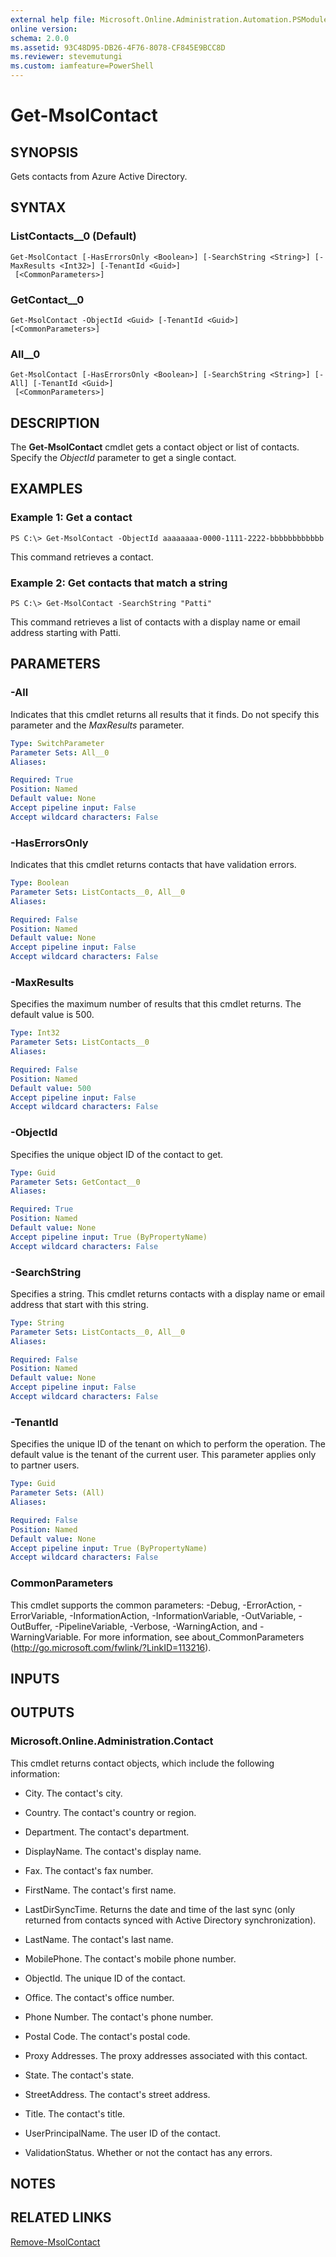 ```yaml
---
external help file: Microsoft.Online.Administration.Automation.PSModule.dll-Help.xml
online version:
schema: 2.0.0
ms.assetid: 93C48D95-DB26-4F76-8078-CF845E9BCC8D
ms.reviewer: stevemutungi
ms.custom: iamfeature=PowerShell
---
```


# Get-MsolContact

## SYNOPSIS
Gets contacts from Azure Active Directory.

## SYNTAX

### ListContacts__0 (Default)
```
Get-MsolContact [-HasErrorsOnly <Boolean>] [-SearchString <String>] [-MaxResults <Int32>] [-TenantId <Guid>]
 [<CommonParameters>]
```

### GetContact__0
```
Get-MsolContact -ObjectId <Guid> [-TenantId <Guid>] [<CommonParameters>]
```

### All__0
```
Get-MsolContact [-HasErrorsOnly <Boolean>] [-SearchString <String>] [-All] [-TenantId <Guid>]
 [<CommonParameters>]
```

## DESCRIPTION
The **Get-MsolContact** cmdlet gets a contact object or list of contacts.
Specify the _ObjectId_ parameter to get a single contact.

## EXAMPLES

### Example 1: Get a contact
```
PS C:\> Get-MsolContact -ObjectId aaaaaaaa-0000-1111-2222-bbbbbbbbbbbb
```

This command retrieves a contact.

### Example 2: Get contacts that match a string
```
PS C:\> Get-MsolContact -SearchString "Patti"
```

This command retrieves a list of contacts with a display name or email address starting with Patti.

## PARAMETERS

### -All
Indicates that this cmdlet returns all results that it finds.
Do not specify this parameter and the _MaxResults_ parameter.

```yaml
Type: SwitchParameter
Parameter Sets: All__0
Aliases:

Required: True
Position: Named
Default value: None
Accept pipeline input: False
Accept wildcard characters: False
```

### -HasErrorsOnly
Indicates that this cmdlet returns contacts that have validation errors.

```yaml
Type: Boolean
Parameter Sets: ListContacts__0, All__0
Aliases:

Required: False
Position: Named
Default value: None
Accept pipeline input: False
Accept wildcard characters: False
```

### -MaxResults
Specifies the maximum number of results that this cmdlet returns.
The default value is 500.

```yaml
Type: Int32
Parameter Sets: ListContacts__0
Aliases:

Required: False
Position: Named
Default value: 500
Accept pipeline input: False
Accept wildcard characters: False
```

### -ObjectId
Specifies the unique object ID of the contact to get.

```yaml
Type: Guid
Parameter Sets: GetContact__0
Aliases:

Required: True
Position: Named
Default value: None
Accept pipeline input: True (ByPropertyName)
Accept wildcard characters: False
```

### -SearchString
Specifies a string.
This cmdlet returns contacts with a display name or email address that start with this string.

```yaml
Type: String
Parameter Sets: ListContacts__0, All__0
Aliases:

Required: False
Position: Named
Default value: None
Accept pipeline input: False
Accept wildcard characters: False
```

### -TenantId
Specifies the unique ID of the tenant on which to perform the operation.
The default value is the tenant of the current user.
This parameter applies only to partner users.

```yaml
Type: Guid
Parameter Sets: (All)
Aliases:

Required: False
Position: Named
Default value: None
Accept pipeline input: True (ByPropertyName)
Accept wildcard characters: False
```

### CommonParameters
This cmdlet supports the common parameters: -Debug, -ErrorAction, -ErrorVariable, -InformationAction, -InformationVariable, -OutVariable, -OutBuffer, -PipelineVariable, -Verbose, -WarningAction, and -WarningVariable. For more information, see about_CommonParameters (http://go.microsoft.com/fwlink/?LinkID=113216).

## INPUTS

## OUTPUTS

### Microsoft.Online.Administration.Contact
This cmdlet returns contact objects, which include the following information:

* City. The contact's city.

* Country. The contact's country or region.

* Department. The contact's department.

* DisplayName. The contact's display name.

* Fax. The contact's fax number.

* FirstName. The contact's first name.

* LastDirSyncTime. Returns the date and time of the last sync (only returned from contacts synced with Active Directory synchronization).

* LastName. The contact's last name.

* MobilePhone. The contact's mobile phone number.

* ObjectId. The unique ID of the contact.

* Office. The contact's office number.

* Phone Number. The contact's phone number.

* Postal Code. The contact's postal code.

* Proxy Addresses. The proxy addresses associated with this contact.

* State. The contact's state.

* StreetAddress. The contact's street address.

* Title. The contact's title.

* UserPrincipalName. The user ID of the contact.

* ValidationStatus. Whether or not the contact has any errors.

## NOTES

## RELATED LINKS
[Remove-MsolContact](./Remove-MsolContact.md)
